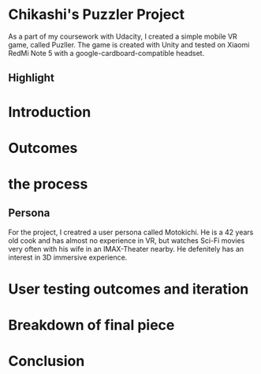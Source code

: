 # Chikashi's Puzzler Project

As a part of my coursework with Udacity, I created a simple mobile VR game, called Puzller.
The game is created with Unity and tested on Xiaomi RedMi Note 5 with a google-cardboard-compatible headset.


## Highlight



# Introduction

# Outcomes

# the process


## Persona



For the project, I creatred a user persona called Motokichi. He is a 42 years old cook and has almost no experience in VR, but watches Sci-Fi movies very often with his wife in an IMAX-Theater nearby. He defenitely has an interest in 3D immersive experience.




# User testing outcomes and iteration

# Breakdown of final piece

# Conclusion
